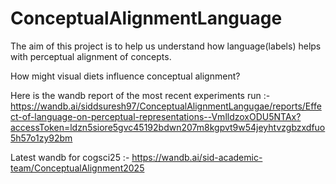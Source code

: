 # ConceptualAlignmentLanguage


The aim of this project is to help us understand how language(labels) helps with perceptual alignment of concepts.

How might visual diets influence conceptual alignment?


Here is the wandb report of the most recent experiments run :- https://wandb.ai/siddsuresh97/ConceptualAlignmentLangugae/reports/Effect-of-language-on-perceptual-representations--VmlldzoxODU5NTAx?accessToken=ldzn5siore5gvc45192bdwn207m8kgpvt9w54jeyhtvzgbzxdfuo5h57o1zy92bm



Latest wandb for cogsci25 :- https://wandb.ai/sid-academic-team/ConceptualAlignment2025